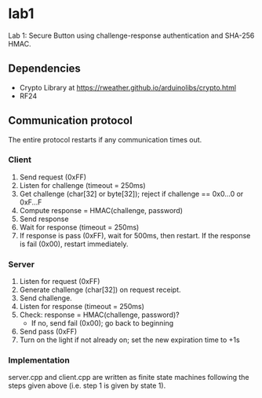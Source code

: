 # lab1
Lab 1: Secure Button using challenge-response authentication and SHA-256 HMAC.

## Dependencies
- Crypto Library at https://rweather.github.io/arduinolibs/crypto.html
- RF24

## Communication protocol
The entire protocol restarts if any communication times out.

### Client
1. Send request (0xFF)
2. Listen for challenge (timeout = 250ms)
3. Get challenge (char[32] or byte[32]); reject if challenge == 0x0...0 or 0xF...F
4. Compute response = HMAC(challenge, password)
5. Send response
6. Wait for response (timeout = 250ms)
7. If response is pass (0xFF), wait for 500ms, then restart. If the response is fail (0x00), restart immediately.

### Server
1. Listen for request (0xFF)
2. Generate challenge (char[32]) on request receipt.
3. Send challenge.
4. Listen for response (timeout = 250ms)
5. Check: response = HMAC(challenge, password)?
	- If no, send fail (0x00); go back to beginning
6. Send pass (0xFF)
7. Turn on the light if not already on; set the new expiration time to +1s

### Implementation
server.cpp and client.cpp are written as finite state machines following the steps given above (i.e. step 1 is given by state 1).